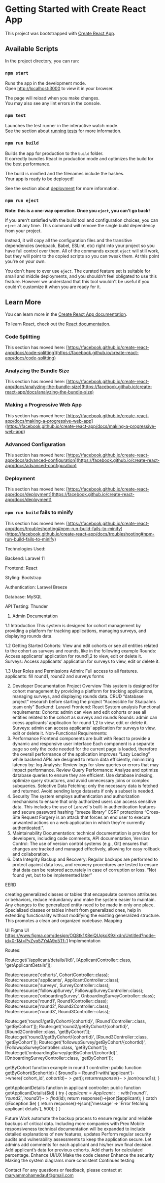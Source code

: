 # Getting Started with Create React App

This project was bootstrapped with [Create React App](https://github.com/facebook/create-react-app).

## Available Scripts

In the project directory, you can run:

### `npm start`

Runs the app in the development mode.\
Open [http://localhost:3000](http://localhost:3000) to view it in your browser.

The page will reload when you make changes.\
You may also see any lint errors in the console.

### `npm test`

Launches the test runner in the interactive watch mode.\
See the section about [running tests](https://facebook.github.io/create-react-app/docs/running-tests) for more information.

### `npm run build`

Builds the app for production to the `build` folder.\
It correctly bundles React in production mode and optimizes the build for the best performance.

The build is minified and the filenames include the hashes.\
Your app is ready to be deployed!

See the section about [deployment](https://facebook.github.io/create-react-app/docs/deployment) for more information.

### `npm run eject`

**Note: this is a one-way operation. Once you `eject`, you can't go back!**

If you aren't satisfied with the build tool and configuration choices, you can `eject` at any time. This command will remove the single build dependency from your project.

Instead, it will copy all the configuration files and the transitive dependencies (webpack, Babel, ESLint, etc) right into your project so you have full control over them. All of the commands except `eject` will still work, but they will point to the copied scripts so you can tweak them. At this point you're on your own.

You don't have to ever use `eject`. The curated feature set is suitable for small and middle deployments, and you shouldn't feel obligated to use this feature. However we understand that this tool wouldn't be useful if you couldn't customize it when you are ready for it.

## Learn More

You can learn more in the [Create React App documentation](https://facebook.github.io/create-react-app/docs/getting-started).

To learn React, check out the [React documentation](https://reactjs.org/).

### Code Splitting

This section has moved here: [https://facebook.github.io/create-react-app/docs/code-splitting](https://facebook.github.io/create-react-app/docs/code-splitting)

### Analyzing the Bundle Size

This section has moved here: [https://facebook.github.io/create-react-app/docs/analyzing-the-bundle-size](https://facebook.github.io/create-react-app/docs/analyzing-the-bundle-size)

### Making a Progressive Web App

This section has moved here: [https://facebook.github.io/create-react-app/docs/making-a-progressive-web-app](https://facebook.github.io/create-react-app/docs/making-a-progressive-web-app)

### Advanced Configuration

This section has moved here: [https://facebook.github.io/create-react-app/docs/advanced-configuration](https://facebook.github.io/create-react-app/docs/advanced-configuration)

### Deployment

This section has moved here: [https://facebook.github.io/create-react-app/docs/deployment](https://facebook.github.io/create-react-app/docs/deployment)

### `npm run build` fails to minify

This section has moved here: [https://facebook.github.io/create-react-app/docs/troubleshooting#npm-run-build-fails-to-minify](https://facebook.github.io/create-react-app/docs/troubleshooting#npm-run-build-fails-to-minify)


Technologies Used:

Backend: Laravel 11

Frontend: React

Styling: Bootstrap

Authentication: Laravel Breeze

Database: MySQL

API Testing: Thunder


1. Admin Documentation

1.1 Introduction
This system is designed for cohort management by providing a platform for tracking applications, managing surveys, and displaying rounds data.

1.2 Getting Started
Cohorts: View and edit cohorts or see all entities related to the cohort as surveys and rounds, like in the following example
Rounds: Access applicants’ application for round1,2 to view, edit or delete it.
Surveys:  Access applicants’ application for surveys to view, edit or delete it.

1.3 User Roles and Permissions
Admin: Full access to all features.
applicants: fill round1, round2 and surveys forms

2. Developer Documentation
Project Overview
This system is designed for cohort management by providing a platform for tracking applications, managing surveys, and displaying rounds data.
CRUD “database project” research before starting the project
“Accessible for Skaipalms team only”
Backend: Laravel
Frontend: React
System analysis
Functional requirements:
Cohorts: admin can view and edit cohorts or see all entities related to the cohort as surveys and rounds
Rounds: admin can ccess applicants’ application for round 1,2 to view, edit or delete it.
Surveys: admin can access applicants’ application for surveys to view, edit or delete it.
Non-Functional Requirements:
1. Performance
 Frontend components are built with React to provide a dynamic and responsive user interface
Each component is a separate page so only the code needed for the current page is loaded, therefore the overall performance of the application improves
“Lazy Loading”
while backend APIs are designed to return data efficiently, minimizing latency by: 
log Analysis: Review logs for slow queries or errors that may impact performance.
Review Query Performance: Analyze and optimize database queries to ensure they are efficient. Use database indexing, optimize query structures, and avoid unnecessary joins or complex subqueries.
Selective Data Fetching: only the necessary data is fetched and returned. Avoid sending large datasets if only a subset is needed.
2. Security
The system employs authentication and authorization mechanisms to ensure that only authorized users can access sensitive data. This includes the use of Laravel's built-in authentication features and secure password hashing “breeze library”
CSRF protections “Cross-Site Request Forgery is an attack that forces an end user to execute unwanted actions on a web application in which they're currently authenticated.”.
6. Maintainability
Documentation: technical documentation is provided for developers, including code comments, API documentation, 
Version Control: The use of version control systems (e.g., Git) ensures that changes are tracked and managed effectively, allowing for easy rollback and collaboration.
7. Data Integrity
Backup and Recovery: Regular backups are performed to protect against data loss, and recovery procedures are tested to ensure that data can be restored accurately in case of corruption or loss.
“Not found yet, but to be implemented later”

EERD

creating generalized classes or tables that encapsulate common attributes or behaviors, reduce redundancy and make the system easier to maintain. Any changes to the generalized entity need to be made in only one place.
Specialized classes or tables inherit from generalized ones, help in extending functionality without modifying the existing generalized structure. This promotes a clean and organized codebase.
Mapping



UI
Figma UI
https://www.figma.com/design/OQ8tk1X8eiQUgkoX9zixdn/Untitled?node-id=0-1&t=PyZyp57YslA9o5Tf-1
Implementation

Routes:

Route::get('/applicant/details/{id}', [ApplicantController::class, 'getApplicantDetails']);


Route::resource('cohorts', CohortController::class);
Route::resource('applicants', ApplicantController::class);
Route::resource('surveys', SurveyController::class);
Route::resource('followupSurvey', FollowupSurveyController::class);
Route::resource('onboardingSurvey', OnboardingSurveyController::class);
Route::resource('round1', Round1Controller::class);
Route::resource('round2', Round2Controller::class);
Route::resource('round3', Round3Controller::class);


Route::get('round1/getByCohort/{cohortId}', [Round1Controller::class, 'getByCohort']);
Route::get('round2/getByCohort/{cohortId}', [Round2Controller::class, 'getByCohort']);
Route::get('round3/getByCohort/{cohortId}', [Round3Controller::class, 'getByCohort']);
Route::get('followupSurvey/getByCohort/{cohortId}', [FollowupSurveyController::class, 'getByCohort']);
Route::get('onboardingSurvey/getByCohort/{cohortId}', [OnboardingSurveyController::class, 'getByCohort']);

getByCohort function example in round 1 controller:
public function getByCohort($cohortId)
{
    $round1s = Round1::with('applicant')->where('cohort_id', $cohortId)->get();
    return response()->json($round1s);
}

getApplicantDetails function in applicant controller:
public function getApplicantDetails($id)
{
    try {
        $applicant = Applicant::with('round1', 'round2', 'round3')->find($id);
        return response()->json($applicant);
    } catch (\Exception $e) {
        return response()->json(['message' => 'Error fetching applicant details'], 500);
    }
}


Future Work
automate the backup process to ensure regular and reliable backups of critical data.
Including more companies with Prex
Mobile responsiveness
technical documentation will be expanded to include detailed explanations of new features, updates
Perform regular security audits and vulnerability assessments to keep the application secure.
Let admins add comments for each applicant and his/her own final decision.
Add applicant’s data for previous cohorts.
Add charts for calculated percentage.
Enhance UI/UX
Make the code cleaner
Enhance the security
Making the system diagrams more consistent
Continues testing 


Contact
For any questions or feedback, please contact at maryammohamedauf@gmail.com

